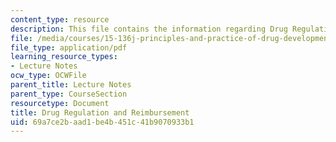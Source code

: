 ```yaml
---
content_type: resource
description: This file contains the information regarding Drug Regulation and Reimbursement.
file: /media/courses/15-136j-principles-and-practice-of-drug-development-fall-2013/69a7ce2baad1be4b451c41b9070933b1_MIT15_136JF13_Lec8_Drug.pdf
file_type: application/pdf
learning_resource_types:
- Lecture Notes
ocw_type: OCWFile
parent_title: Lecture Notes
parent_type: CourseSection
resourcetype: Document
title: Drug Regulation and Reimbursement
uid: 69a7ce2b-aad1-be4b-451c-41b9070933b1
---
```

